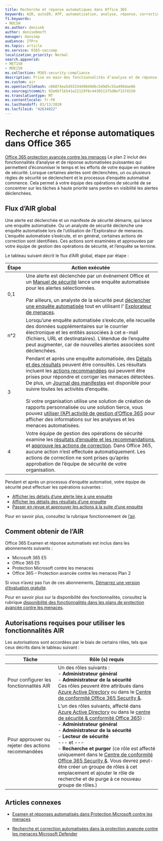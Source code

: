 ```yaml
---
title: Recherche et réponse automatiques dans Office 365
keywords: AIR, autoIR, ATP, automatisation, analyse, réponse, correction, menaces, avancé, menace, protection
f1.keywords:
- NOCSH
ms.author: deniseb
author: denisebmsft
manager: dansimp
audience: ITPro
ms.topic: article
ms.service: O365-seccomp
localization_priority: Normal
search.appverid:
- MET150
- MOE150
ms.collection: M365-security-compliance
description: Prise en main des fonctionnalités d’analyse et de réponse automatisées dans Office 365 Advanced Threat Protection Plan 2.
ms.custom: air
ms.openlocfilehash: c06874ea5d55334d9049d6c5d9d5c55a499dae06
ms.sourcegitcommit: 93e6bf1b541e22129f8c443051375d0ef1374150
ms.translationtype: MT
ms.contentlocale: fr-FR
ms.lasthandoff: 03/13/2020
ms.locfileid: "42634022"
---
```

# <a name="automated-investigation-and-response-air-in-office-365"></a>Recherche et réponse automatiques dans Office 365

[Office 365 protection avancée contre les menaces](office-365-atp.md) Le plan 2 inclut des fonctionnalités d’analyse et de réponse automatisées puissantes qui permettent d’économiser le temps et les efforts de votre équipe en matière de sécurité. Lorsque certaines alertes sont déclenchées, un ou plusieurs règles de sécurité se déclenchent et le processus d’enquête automatisé commence. Cela permet à votre équipe des opérations de sécurité de se concentrer sur les tâches à haute priorité sans perdre en visibilité les alertes déclenchées. 

## <a name="the-overall-flow-of-air"></a>Flux d’AIR global

Une alerte est déclenchée et un manifeste de sécurité démarre, qui lance une enquête automatisée. Ou un analyste de sécurité déclenche une enquête automatisée lors de l’utilisation de l’Explorateur de menaces. L’enquête automatisée s’exécute, et en général, certaines actions de correction sont identifiées. Ces actions sont examinées et approuvées par votre équipe de gestion des opérations de sécurité, et l’enquête se termine. 

Le tableau suivant décrit le flux d’AIR global, étape par étape :

|Étape  |Action exécutée  |
|---------|---------|
|0,1     |Une alerte est déclenchée par un événement Office et un [Manuel de sécurité](automated-investigation-response-office.md#security-playbooks) lance une enquête automatisée pour les alertes sélectionnées. <br/><br/>Par ailleurs, un analyste de la sécurité peut [déclencher une enquête automatisée](automated-investigation-response-office.md#example-a-security-administrator-triggers-an-investigation-from-threat-explorer) tout en utilisant l' [Explorateur de menaces](threat-explorer.md).        |
|n°2     |Lorsqu’une enquête automatisée s’exécute, elle recueille des données supplémentaires sur le courrier électronique et les entités associées à cet e-mail (fichiers, URL et destinataires).  L’étendue de l’enquête peut augmenter, car de nouvelles alertes associées sont déclenchées.         |
|3     |Pendant et après une enquête automatisée, des [Détails et des résultats](air-view-investigation-results.md) peuvent être consultés. Les résultats incluent les [actions recommandées](air-remediation-actions.md) qui peuvent être prises pour répondre et corriger les menaces détectées. De plus, un [Journal des manifestes](air-view-investigation-results.md#playbook-log) est disponible pour suivre toutes les activités d’enquête.<br/><br/>Si votre organisation utilise une solution de création de rapports personnalisée ou une solution tierce, vous pouvez [utiliser l’API activité de gestion d’Office 365](air-custom-reporting.md) pour afficher des informations sur les analyses et les menaces automatisées.         |
|4      |Votre équipe de gestion des opérations de sécurité examine les [résultats d’enquête et les recommandations](air-view-investigation-results.md), et [approuve les actions de correction](air-remediation-actions.md#approve-or-reject-pending-actions). Dans Office 365, aucune action n’est effectuée automatiquement. Les actions de correction ne sont prises qu’après approbation de l’équipe de sécurité de votre organisation.         |

Pendant et après un processus d’enquête automatisé, votre équipe de sécurité peut effectuer les opérations suivantes :

- [Afficher les détails d’une alerte liée à une enquête](air-view-investigation-results.md#view-details-about-an-alert-related-to-an-investigation)
- [Afficher les détails des résultats d’une enquête](air-view-investigation-results.md#view-details-of-an-investigation)
- [Passer en revue et approuver les actions à la suite d’une enquête](air-remediation-actions.md#approve-or-reject-pending-actions)

Pour en savoir plus, consultez la rubrique fonctionnement de [l’air](https://docs.microsoft.com/microsoft-365/security/office-365-security/automated-investigation-response-office).

## <a name="how-to-get-air"></a>Comment obtenir de l’AIR

Office 365 Examen et réponse automatisés est inclus dans les abonnements suivants :

- Microsoft 365 E5
- Office 365 E5
- Protection Microsoft contre les menaces
- Office 365 – Protection avancée contre les menaces Plan 2

Si vous n’avez pas l’un de ces abonnements, [Démarrez une version d’évaluation gratuite](https://go.microsoft.com/fwlink/p/?LinkID=698279&culture=en-US&country=US).

Pour en savoir plus sur la disponibilité des fonctionnalités, consultez la rubrique [disponibilité des fonctionnalités dans les plans de protection avancée contre les menaces](https://docs.microsoft.com/office365/servicedescriptions/office-365-advanced-threat-protection-service-description#feature-availability-across-advanced-threat-protection-atp-plans).

## <a name="required-permissions-to-use-air-capabilities"></a>Autorisations requises pour utiliser les fonctionnalités AIR

Les autorisations sont accordées par le biais de certains rôles, tels que ceux décrits dans le tableau suivant : 

|Tâche |Rôle (s) requis |
|--|--|
|Pour configurer les fonctionnalités AIR |Un des rôles suivants : <br/>- **Administrateur général**<br/>- **Administrateur de la sécurité** <br/>Ces rôles peuvent être attribués dans [Azure Active Directory](https://docs.microsoft.com/azure/active-directory/users-groups-roles/directory-assign-admin-roles) ou dans le [Centre de conformité Office 365 Security &](https://docs.microsoft.com/microsoft-365/security/office-365-security/permissions-in-the-security-and-compliance-center). |
|Pour approuver ou rejeter des actions recommandées|L’un des rôles suivants, affecté dans [Azure Active Directory](https://docs.microsoft.com/azure/active-directory/users-groups-roles/directory-assign-admin-roles) ou dans le [centre de sécurité & conformité Office 365](https://docs.microsoft.com/microsoft-365/security/office-365-security/permissions-in-the-security-and-compliance-center)) :<br/>- **Administrateur général** <br/>- **Administrateur de la sécurité**<br/>- **Lecteur de sécurité** <br/>--- et ---<br/>- **Recherche et purger** (ce rôle est affecté uniquement dans le [Centre de conformité Office 365 Security &](https://docs.microsoft.com/microsoft-365/security/office-365-security/permissions-in-the-security-and-compliance-center). Vous devrez peut-être créer un groupe de rôles à cet emplacement et ajouter le rôle de recherche et de purge à ce nouveau groupe de rôles.)

## <a name="related-articles"></a>Articles connexes

- [Examen et réponses automatisés dans Protection Microsoft contre les menaces](https://docs.microsoft.com/microsoft-365/security/mtp/mtp-autoir)

- [Recherche et correction automatisées dans la protection avancée contre les menaces Microsoft Defender](https://docs.microsoft.com/windows/security/threat-protection/microsoft-defender-atp/automated-investigations)